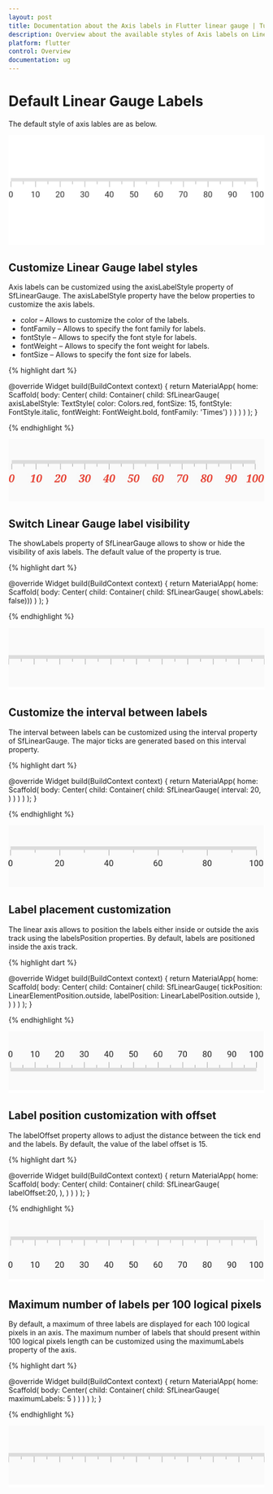 ```yaml
---
layout: post
title: Documentation about the Axis labels in Flutter linear gauge | Tutorials Flutter Linear Gauge widget| Syncfusion
description: Overview about the available styles of Axis labels on Linear Gauge  Flutter widget.
platform: flutter
control: Overview
documentation: ug
---
```


# Default Linear Gauge Labels

The default style of axis lables are as below.

![Initialize linear gauge for axis](images/getting-started/default_linear_gauge.png)

## Customize Linear Gauge label styles

Axis labels can be customized using the axisLabelStyle property of SfLinearGauge. The axisLabelStyle property have the below properties to customize the axis labels.

* color – Allows to customize the color of the labels.
* fontFamily – Allows to specify the font family for labels.
* fontStyle – Allows to specify the font style for labels.
* fontWeight – Allows to specify the font weight for labels.
* fontSize – Allows to specify the font size for labels.

{% highlight dart %} 

@override
Widget build(BuildContext context) {
  return MaterialApp(
      home: Scaffold(
          body: Center(
              child: Container(
                  child: SfLinearGauge(
                    axisLabelStyle: TextStyle(
                        color: Colors.red,
                        fontSize: 15,
                        fontStyle: FontStyle.italic,
                        fontWeight: FontWeight.bold,
                        fontFamily: 'Times')
                  )
              )
          )
      )
  );
}

{% endhighlight %}

![Customize linear gauge axis label style](images/axis-labels/customize_label_style.png)

## Switch Linear Gauge label visibility

The showLabels property of SfLinearGauge allows to show or hide the visibility of axis labels. The default value of the property is true.

{% highlight dart %} 

@override
Widget build(BuildContext context) {
  return MaterialApp(
      home: Scaffold(
          body: Center(
              child: Container(
                  child: SfLinearGauge(
                   showLabels: false)))
      )
  );
}

{% endhighlight %}

![switch linear gauge axis label visibility](images/axis-labels/axis_label_visibility.png)

## Customize the interval between labels

The interval between labels can be customized using the interval property of SfLinearGauge. The major ticks are generated based on this interval property.

{% highlight dart %} 

@override
Widget build(BuildContext context) {
  return MaterialApp(
      home: Scaffold(
          body: Center(
              child: Container(
                  child: SfLinearGauge(
                   interval: 20,
                  )
              )
          )
      )
  );
}

{% endhighlight %}

![set maximum labels interval in axis track](images/axis-labels/axis_label_interval.png)

## Label placement customization

The linear axis allows to position the labels either inside or outside the axis track using the labelsPosition properties. By default, labels are positioned inside the axis track.

{% highlight dart %} 

@override
Widget build(BuildContext context) {
  return MaterialApp(
      home: Scaffold(
          body: Center(
              child: Container(
                child: SfLinearGauge(
                    tickPosition: LinearElementPosition.outside,
                    labelPosition: LinearLabelPosition.outside
                ),
              )
          )
      )
  );
}

{% endhighlight %}

![flutter linear gauge label placement](images/axis-labels/label-placement.png)


## Label position customization with offset

The labelOffset property allows to adjust the distance between the tick end and the labels. By default, the value of the label offset is 15.

{% highlight dart %} 

@override
Widget build(BuildContext context) {
  return MaterialApp(
      home: Scaffold(
          body: Center(
              child: Container(
                child: SfLinearGauge(
                  labelOffset:20,
                ),
              )
          )
      )
  );
}

{% endhighlight %}

![set maximum labels position in axis track](images/axis-labels/label_offset.png)

##  Maximum number of labels per 100 logical pixels

By default, a maximum of three labels are displayed for each 100 logical pixels in an axis. The maximum number of labels that should present within 100 logical pixels length can be customized using the maximumLabels property of the axis. 

{% highlight dart %} 

@override
Widget build(BuildContext context) {
  return MaterialApp(
      home: Scaffold(
          body: Center(
              child: Container(
                  child: SfLinearGauge(
                    maximumLabels: 5
                  )
              )
          )
      )
  );
}

{% endhighlight %}

![set maximum labels interval in axis track](images/axis-labels/axis_label_visibility.png)